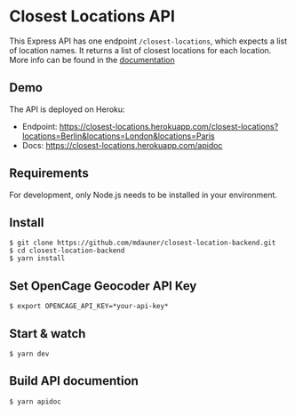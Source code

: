 # Closest Locations API

This Express API has one endpoint `/closest-locations`, which expects a list of location names.
It returns a list of closest locations for each location. More info can be found in the [documentation](https://closest-locations.herokuapp.com/apidoc)

## Demo

The API is deployed on Heroku:
- Endpoint: https://closest-locations.herokuapp.com/closest-locations?locations=Berlin&locations=London&locations=Paris
- Docs: https://closest-locations.herokuapp.com/apidoc

## Requirements

For development, only Node.js needs to be installed in your environment.

## Install

    $ git clone https://github.com/mdauner/closest-location-backend.git
    $ cd closest-location-backend
    $ yarn install

## Set OpenCage Geocoder API Key

    $ export OPENCAGE_API_KEY=*your-api-key*

## Start & watch

    $ yarn dev

## Build API documention

    $ yarn apidoc
